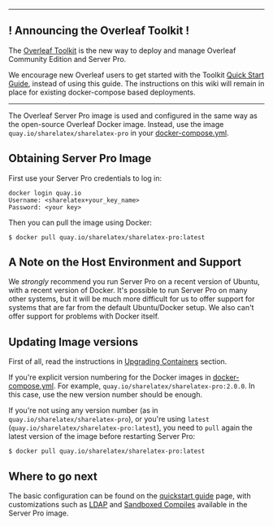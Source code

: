 ----

## ! Announcing the Overleaf Toolkit !

The [Overleaf Toolkit](https://github.com/overleaf/toolkit) is the new way to deploy and manage Overleaf Community Edition and Server Pro.

We encourage new Overleaf users to get started with the Toolkit [Quick Start Guide](https://github.com/overleaf/toolkit/blob/master/doc/quick-start-guide.md), instead of using this guide. The instructions on this wiki will remain in place for existing docker-compose based deployments.

----


The Overleaf Server Pro image is used and configured in the same way as the open-source Overleaf Docker image. Instead, use the image `quay.io/sharelatex/sharelatex-pro` in your [docker-compose.yml](https://github.com/sharelatex/sharelatex/blob/master/docker-compose.yml).


## Obtaining Server Pro Image

First use your Server Pro credentials to log in:

```
docker login quay.io
Username: <sharelatex+your_key_name>
Password: <your key>
```

Then you can pull the image using Docker:

```
$ docker pull quay.io/sharelatex/sharelatex-pro:latest
```

## A Note on the Host Environment and Support

We _strongly_ recommend you run Server Pro on a recent version of Ubuntu, with a recent version of Docker. It's possible to run Server Pro on many other systems, but it will be much more difficult for us to offer support for systems that are far from the default Ubuntu/Docker setup. We also can't offer support for problems with Docker itself.


## Updating Image versions

First of all, read the instructions in [Upgrading Containers](https://github.com/overleaf/overleaf/wiki/Upgrading-Containers) section.

If you're explicit version numbering for the Docker images in [docker-compose.yml](https://github.com/sharelatex/sharelatex/blob/master/docker-compose.yml). For example, `quay.io/sharelatex/sharelatex-pro:2.0.0`. In this case, use the new version number should be enough.

If you're not using any version number (as in `quay.io/sharelatex/sharelatex-pro`), or you're using `latest` (`quay.io/sharelatex/sharelatex-pro:latest`), you need to `pull` again the latest version of the image before restarting Server Pro:

```
$ docker pull quay.io/sharelatex/sharelatex-pro:latest
```

## Where to go next

The basic configuration can be found on the [quickstart guide](https://github.com/sharelatex/sharelatex/wiki/Quick-Start-Guide) page, with customizations such as [LDAP](https://github.com/sharelatex/sharelatex/wiki/Server-Pro:-LDAP-Config) and [Sandboxed Compiles](https://github.com/sharelatex/sharelatex/wiki/Server-Pro:-sandboxed-compiles) available in the Server Pro image.